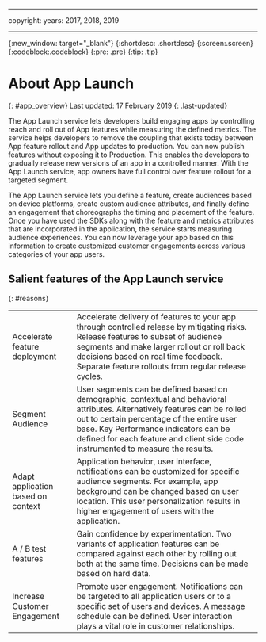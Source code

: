 ----

copyright:
 years: 2017, 2018, 2019

---

{:new_window: target="_blank"}
{:shortdesc: .shortdesc}
{:screen:.screen}
{:codeblock:.codeblock}
{:pre: .pre}
{:tip: .tip}

# About App Launch
{: #app_overview}
Last updated: 17 February 2019
{: .last-updated}

The App Launch service lets developers build engaging apps by controlling reach and roll out of App features while measuring the defined metrics. The service helps developers to remove the coupling that exists today between App feature rollout and App updates to production. You can now publish features without exposing it to Production. This enables the developers to gradually release new versions of an app in a controlled manner. With the App Launch service, app owners have full control over feature rollout for a targeted segment.

The App Launch service lets you define a feature, create audiences based on device platforms, create custom audience attributes, and finally define an engagement that choreographs the timing and placement of the feature. Once you have used the SDKs along with the feature and metrics attributes that are incorporated in the application, the service starts measuring audience experiences. You can now leverage your app based on this information to create customized customer engagements across various categories of your app users. 

## Salient features of the App Launch service
{: #reasons}

<table>
  <tr>
    <td> Accelerate feature deployment </td>
    <td> Accelerate delivery of features to your app through controlled release by mitigating risks. Release features to subset of audience segments and make larger rollout or roll back decisions based on real time feedback. Separate feature rollouts from regular release cycles. </td>
  </tr>
  <tr>
    <td> Segment Audience </td>
    <td> User segments can be defined based on demographic, contextual and behavioral attributes. Alternatively features can be rolled out to certain percentage of the entire user base. Key Performance indicators can be defined for each feature and client side code instrumented to measure the results. </td>
  </tr>
  <tr>
    <td> Adapt application based on context </td>
    <td> Application behavior, user interface, notifications can be customized for specific audience segments. For example, app background can be changed based on user location. This user personalization results in higher engagement of users with the application. </td>
  </tr>
  <tr>
    <td> A / B test features </td>
    <td> Gain confidence by experimentation. Two variants of application features can be compared against each other by rolling out both at the same time. Decisions can be made based on hard data. </td>
  </tr>
  <tr>
    <td> Increase Customer Engagement </td>
    <td> Promote user engagement. Notifications can be targeted to all application users or to a specific set of users and devices. A message schedule can be defined. User interaction plays a vital role in customer relationships.  </td>
  </tr>
</table>

